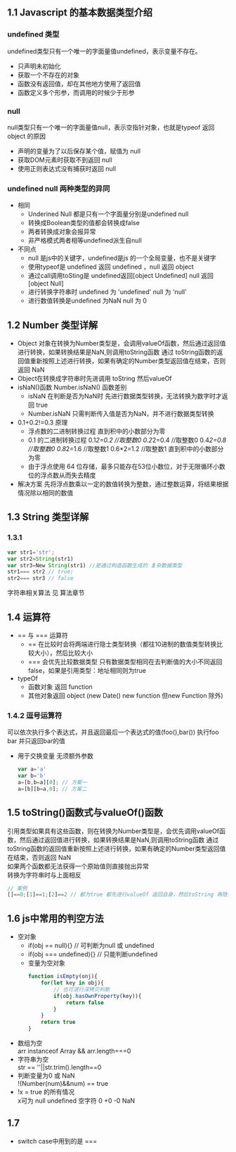 ## 1.1 Javascript 的基本数据类型介绍
### undefined 类型
undefined类型只有一个唯一的字面量值undefined，表示变量不存在。
- 只声明未初始化
- 获取一个不存在的对象
- 函数没有返回值，却在其他地方使用了返回值
- 函数定义多个形参，而调用的时候少于形参
### null
null类型只有一个唯一的字面量值null，表示空指针对象，也就是typeof 返回 object 的原因
- 声明的变量为了以后保存某个值，赋值为 null
- 获取DOM元素时获取不到返回 null
- 使用正则表达式没有捕获时返回 null
### undefined null 两种类型的异同
- 相同
  - Underined Null 都是只有一个字面量分别是undefined null
  - 转换成Boolean类型的值都会转换成false
  - 两者转换成对象会报异常
  - 非严格模式两者相等undefined派生自null
- 不同点
  - null 是js中的关键字，undefined是js 的一个全局变量，也不是关键字
  - 使用typeof是 undefined 返回 undefined ，null 返回 object
  - 通过call调用toSting是 undefined返回[object Undefined] null 返回[object Null]
  - 进行转换字符串时 undefined 为 'undefined' null 为 'null'
  - 进行数值转换是undefined 为NaN null 为 0
## 1.2 Number 类型详解
- Object 对象在转换为Number类型是，会调用valueOf函数，然后通过返回值进行转换，如果转换结果是NaN,则调用toString函数 通过 toString函数的返回值重新按照上述进行转换，如果有确定的Number类型返回值在结束，否则返回 NaN
- Object在转换成字符串时先进调用 toString 然后valueOf
- isNaN()函数 Number.isNaN() 函数差别
  - isNaN 在判断是否为NaN时 先进行数据类型转换，无法转换为数字时才返回 true
  - Number.isNaN 只需判断传入值是否为NaN，并不进行数据类型转换
- 0.1+0.2!=0.3 原理
  - 浮点数的二进制转换过程 直到积中的小数部分为零
  - 0.1 的二进制转换过程 0.1*2=0.2 //取整数0  0.2*2=0.4 //取整数0  0.4*2=0.8 //取整数0 0.8*2=1.6 //取整数1 0.6*2=1.2 //取整数1 直到积中的小数部分为零
  - 由于浮点使用 64 位存储，最多只能存在53位小数位，对于无限循环小数位的浮点数从而失去精度
- 解决方案  先将浮点数乘以一定的数值转换为整数，通过整数运算，将结果根据情况除以相同的数值
## 1.3 String 类型详解
### 1.3.1
```js
var str1='str';
var str2=String(str1)
var str3=New String(str1) //是通过构造函数生成的 复杂数据类型
str1=== str2 // true;
str2=== str3 // false
```

字符串相关算法 见 算法章节
## 1.4 运算符
- == 与 === 运算符
  - == 在比较时会将两端进行隐士类型转换（都往10进制的数值类型转换比较大小），然后比较大小
  - === 会优先比较数据类型 只有数据类型相同在去判断值的大小不同返回false，如果是引用类型：地址相同则为true
- typeOf
  - 函数对象 返回 function
  - 其他对象返回 object (new Date() new function  但new Function 除外) 
### 1.4.2 逗号运算符
可以依次执行多个表达式，并且返回最后一个表达式的值(foo(),bar()) 执行foo bar 并只返回bar的值
  - 用于交换变量 无须额外参数
    ```js
    var a='a'
    var b='b'
    a=[b,b=a][0]; // 方案一
    a=[b][b=a,0]; // 方案二
    ```
## 1.5 toString()函数式与valueOf()函数
引用类型如果具有这些函数，则在转换为Number类型是，会优先调用valueOf函数，然后通过返回值进行转换，如果转换结果是NaN,则调用toString函数 通过 toString函数的返回值重新按照上述进行转换，如果有确定的Number类型返回值在结束，否则返回 NaN  
  如果两个函数都无法获得一个原始值则直接抛出异常  
  转换为字符串时与上面相反
```js
// 案例
[]==0;[1]==1;[2]==2 // 都为true 都先进行valueOf 返回自身，然后toString 再隐士转换成数值进行比较
```
## 1.6 js中常用的判空方法
- 空对象
  - if(obj == null){}  // 可判断为null 或 undefined
  - if(obj === undefined){}  // 只能判断undefined
  - 变量为空对象
    ```js
    function isEmpty(onj){
        for(let key in obj){
            // 也可进行深拷贝判断
            if(obj.hasOwnProperty(key)){
                return false
            }
        }
        return true
    }
    ```
- 数组为空  
  arr instanceof Array && arr.length===0
- 字符串为空  
  str == ''||str.trim().length==0
- 判断变量为0 或 NaN  
  !(Number(num)&&num) == true
- !x = true 的所有情况  
  x可为 null undefined 空字符 0 +0 -0 NaN
## 1.7
 - switch case中用到的是 === 